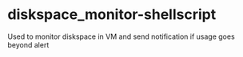 # diskspace_monitor-shellscript


Used to monitor diskspace in VM and send notification if usage goes beyond alert
